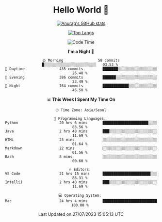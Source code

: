 <div align="center">

# Hello World 👋

[![Anurag's GitHub stats](https://github-readme-stats.vercel.app/api?username=taeho0888&show_icons=true&theme=dracula)](https://github.com/anuraghazra/github-readme-stats)

[![Top Langs](https://github-readme-stats.vercel.app/api/top-langs/?username=taeho0888&theme=dracula)](https://github.com/anuraghazra/github-readme-stats)
<!--
**taeho0888/taeho0888** is a ✨ _special_ ✨ repository because its `README.md` (this file) appears on your GitHub profile.

<!--START_SECTION:waka-->
![Code Time](http://img.shields.io/badge/Code%20Time-167%20hrs%2056%20mins-blue)

**I'm a Night 🦉** 

```text
🌞 Morning                58 commits          █░░░░░░░░░░░░░░░░░░░░░░░░   03.53 % 
🌆 Daytime                435 commits         ███████░░░░░░░░░░░░░░░░░░   26.48 % 
🌃 Evening                386 commits         ██████░░░░░░░░░░░░░░░░░░░   23.49 % 
🌙 Night                  764 commits         ████████████░░░░░░░░░░░░░   46.50 % 
```


📊 **This Week I Spent My Time On** 

```text
🕑︎ Time Zone: Asia/Seoul

💬 Programming Languages: 
Python                   20 hrs 6 mins       █████████████████████░░░░   83.56 % 
Java                     2 hrs 48 mins       ███░░░░░░░░░░░░░░░░░░░░░░   11.69 % 
HTML                     23 mins             ░░░░░░░░░░░░░░░░░░░░░░░░░   01.64 % 
Markdown                 22 mins             ░░░░░░░░░░░░░░░░░░░░░░░░░   01.56 % 
Bash                     8 mins              ░░░░░░░░░░░░░░░░░░░░░░░░░   00.60 % 

🔥 Editors: 
VS Code                  21 hrs 15 mins      ██████████████████████░░░   88.31 % 
IntelliJ                 2 hrs 48 mins       ███░░░░░░░░░░░░░░░░░░░░░░   11.69 % 

💻 Operating System: 
Mac                      24 hrs 4 mins       █████████████████████████   100.00 % 
```


 Last Updated on 27/07/2023 15:05:13 UTC
<!--END_SECTION:waka-->
</div>
